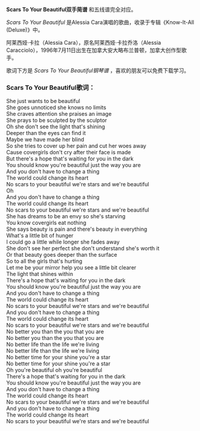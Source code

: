 

**Scars To Your Beautiful双手简谱** 和五线谱完全对应。

_Scars To Your Beautiful_ 是Alessia Cara演唱的歌曲，收录于专辑《Know-It-All (Deluxe)》中。

阿莱西娅·卡拉（Alessia Cara），原名阿莱西娅·卡拉乔洛（Alessia
Caracciolo），1996年7月11日出生在加拿大安大略布兰普顿，加拿大创作型歌手。

歌词下方是 _Scars To Your Beautiful钢琴谱_ ，喜欢的朋友可以免费下载学习。

### Scars To Your Beautiful歌词：

She just wants to be beautiful  
She goes unnoticed she knows no limits  
She craves attention she praises an image  
She prays to be sculpted by the sculptor  
Oh she don't see the light that's shining  
Deeper than the eyes can find it  
Maybe we have made her blind  
So she tries to cover up her pain and cut her woes away  
Cause covergirls don't cry after their face is made  
But there's a hope that's waiting for you in the dark  
You should know you're beautiful just the way you are  
And you don't have to change a thing  
The world could change its heart  
No scars to your beautiful we're stars and we're beautiful  
Oh  
And you don't have to change a thing  
The world could change its heart  
No scars to your beautiful we're stars and we're beautiful  
She has dreams to be an envy so she's starving  
You know covergirls eat nothing  
She says beauty is pain and there's beauty in everything  
What's a little bit of hunger  
I could go a little while longer she fades away  
She don't see her perfect she don't understand she's worth it  
Or that beauty goes deeper than the surface  
So to all the girls that's hurting  
Let me be your mirror help you see a little bit clearer  
The light that shines within  
There's a hope that's waiting for you in the dark  
You should know you're beautiful just the way you are  
And you don't have to change a thing  
The world could change its heart  
No scars to your beautiful we're stars and we're beautiful  
And you don't have to change a thing  
The world could change its heart  
No scars to your beautiful we're stars and we're beautiful  
No better you than the you that you are  
No better you than the you that you are  
No better life than the life we're living  
No better life than the life we're living  
No better time for your shine you're a star  
No better time for your shine you're a star  
Oh you're beautiful oh you're beautiful  
There's a hope that's waiting for you in the dark  
You should know you're beautiful just the way you are  
And you don't have to change a thing  
The world could change its heart  
No scars to your beautiful we're stars and we're beautiful  
And you don't have to change a thing  
The world could change its heart  
No scars to your beautiful we're stars and we're beautiful

